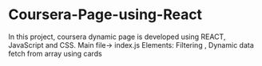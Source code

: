 # Coursera-Page-using-React
In this project, coursera dynamic page is developed using REACT, JavaScript and CSS.
Main file-> index.js
Elements: Filtering , Dynamic data fetch from array using cards
